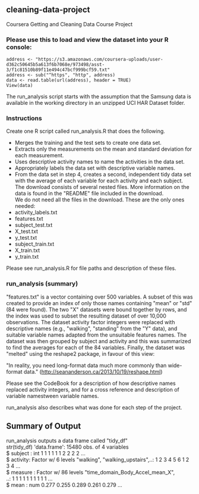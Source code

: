 ## cleaning-data-project
Coursera Getting and Cleaning Data Course Project

### Please use this to load and view the dataset into your R console:	
```{r, eval=FALSE}	
address <- "https://s3.amazonaws.com/coursera-uploads/user-d362c50645b5a613f6b7068e/973498/asst-3/f1c81510b89f11e494c47bcf999bcf59.txt"	
address <- sub("^https", "http", address)	
data <- read.table(url(address), header = TRUE)	
View(data)	
```	
The run_analysis script starts with the assumption that the Samsung data is available in the working directory in an unzipped UCI HAR Dataset folder.	
### Instructions	
Create one R script called run_analysis.R that does the following.	
 * Merges the training and the test sets to create one data set.	
 * Extracts only the measurements on the mean and standard deviation for each measurement.	
 * Uses descriptive activity names to name the activities in the data set.	
 * Appropriately labels the data set with descriptive variable names. 
 * From the data set in step 4, creates a second, independent tidy data set with the average of each variable for each activity and each subject.  
The download consists of several nested files. More information on the data is found in the "README" file included in the download.  	
We do not need all the files in the download. These are the only ones needed:
 * activity_labels.txt    
 * features.txt           
 * subject_test.txt  
 * X_test.txt        
 * y_test.txt        
 * subject_train.txt
 * X_train.txt      
 * y_train.txt  	
   
Please see run_analysis.R for file paths and description of these files.      

### run_analysis (summary)
"features.txt" is a vector containing over 500 variables. A subset of this was created to provide an index of only those names containing "mean" or "std" (84 were found).
The two "X" datasets were bound together by rows, and the index was used to subset the resulting dataset of over 10,000 observations.
The dataset activity factor integers were replaced with descriptive names (e.g., "walking", "standing" from the "Y" data), and suitable variable names adapted from the unsuitable features names.
The dataset was then grouped by subject and activity and this was summarized to find the averages for each of the 84 variables.
Finally, the dataset was "melted" using the reshape2 package, in favour of this view:

"In reality, you need long-format data much more commonly than wide-format data."
(http://seananderson.ca/2013/10/19/reshape.html)

Please see the CodeBook for a description of how descriptive names replaced activity integers, and for a cross reference and description of variable namestween variable names.

run_analysis also describes what was done for each step of the project.

## Summary of Output	
run_analysis outputs a data frame called "tidy_df"	
str(tidy_df) 
'data.frame':      15480 obs. of  4 variables	
      $ subject : int  1 1 1 1 1 1 2 2 2 2 ...	
      $ activity: Factor w/ 6 levels "walking",	
                  "walking_upstairs",..: 1 2 3 4 5 6 1 2 3 4 ...	
      $ measure : Factor w/ 86 levels "time_domain_Body_Accel_mean_X",	
                   ..: 1 1 1 1 1 1 1 1 1 1 ...	
      $ mean    : num  0.277 0.255 0.289 0.261 0.279 ...	